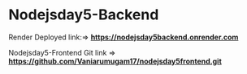 # Nodejsday5-Backend

Render Deployed link:=> **https://nodejsday5backend.onrender.com**

Nodejsday5-Frontend Git link => **https://github.com/Vaniarumugam17/nodejsday5frontend.git**
